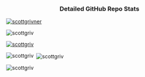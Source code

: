 
<h3 align="center">Detailed GitHub Repo Stats</h3>

<p align="left"> <a href="https://twitter.com/scottgrivner" target="blank"><img src="https://img.shields.io/twitter/follow/scottgrivner?logo=twitter&style=for-the-badge" alt="scottgrivner" /></a> </p>

<p align="left"> <img src="https://komarev.com/ghpvc/?username=scottgriv&label=Profile%20views&color=0e75b6&style=flat" alt="scottgriv" /> </p>

<p align="left"> <a href="https://github.com/ryo-ma/github-profile-trophy"><img src="https://github-profile-trophy.vercel.app/?username=scottgriv" alt="scottgriv" /></a> </p>

<p><img align="left" src="https://github-readme-stats.vercel.app/api/top-langs?username=scottgriv&show_icons=true&locale=en&layout=compact" alt="scottgriv" /></p>

<p>&nbsp;<img align="center" src="https://github-readme-stats.vercel.app/api?username=scottgriv&show_icons=true&locale=en" alt="scottgriv" /></p>

<p><img align="center" src="https://github-readme-streak-stats.herokuapp.com/?user=scottgriv&" alt="scottgriv" /></p>
